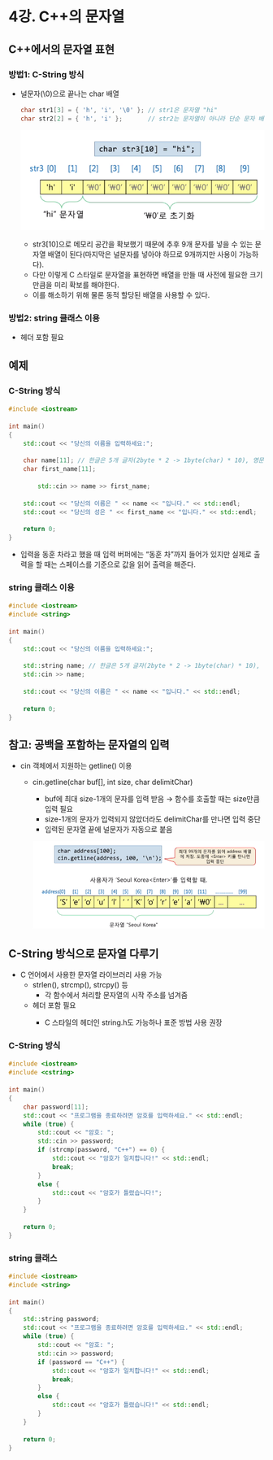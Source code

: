 # 4강. C++의 문자열

## C++에서의 문자열 표현

### 방법1: C-String 방식

- 널문자(\0)으로 끝나는 char 배열
    
    ```cpp
    char str1[3] = { 'h', 'i', '\0' }; // str1은 문자열 "hi"
    char str2[2] = { 'h', 'i' };       // str2는 문자열이 아니라 단순 문자 배열
    ```
    
    ![Untitled](/resources/%EC%82%AC%EB%9E%8C%EB%A7%8C%EC%9D%B4/ch.04/1.png)
    
    - str3[10]으로 메모리 공간을 확보했기 때문에 추후 9개 문자를 넣을 수 있는 문자열 배열이 된다(마지막은 널문자를 넣아야 하므로 9개까지만 사용이 가능하다).
    - 다만 이렇게 C 스타일로 문자열을 표현하면 배열을 만들 때 사전에 필요한 크기만큼을 미리 확보를 해야한다.
    - 이를 해소하기 위해 물론 동적 할당된 배열을 사용할 수 있다.

### 방법2: string 클래스 이용

- <string> 헤더 포함 필요

## 예제

### C-String 방식

```cpp
#include <iostream>

int main()
{
    std::cout << "당신의 이름을 입력하세요:";

    char name[11]; // 한글은 5개 글자(2byte * 2 -> 1byte(char) * 10), 영문은 10개까지
    char first_name[11];
    
		std::cin >> name >> first_name;

    std::cout << "당신의 이름은 " << name << "입니다." << std::endl;
    std::cout << "당신의 성은 " << first_name << "입니다." << std::endl;

    return 0;
}
```

- 입력을 동훈 차라고 했을 때 입력 버퍼에는 “동훈 차”까지 들어가 있지만 실제로 출력을 할 때는 스페이스를 기준으로 값을 읽어 출력을 해준다.

### string 클래스 이용

```cpp
#include <iostream>
#include <string>

int main()
{
    std::cout << "당신의 이름을 입력하세요:";

    std::string name; // 한글은 5개 글자(2byte * 2 -> 1byte(char) * 10), 영문은 10개까지
    std::cin >> name;

    std::cout << "당신의 이름은 " << name << "입니다." << std::endl;

    return 0;
}
```

## 참고: 공백을 포함하는 문자열의 입력

- cin 객체에서 지원하는 getline() 이용
    - cin.getline(char buf[], int size, char delimitChar)
        - buf에 최대 size-1개의 문자를 입력 받음 → 함수를 호출할 때는 size만큼 입력 필요
        - size-1개의 문자가 입력되지 않았더라도 delimitChar를 만나면 입력 중단
        - 입력된 문자열 끝에 널문자가 자동으로 붙음
        
        ![Untitled](/resources/%EC%82%AC%EB%9E%8C%EB%A7%8C%EC%9D%B4/ch.04/2.png)
        

## C-String 방식으로 문자열 다루기

- C 언어에서 사용한 문자열 라이브러리 사용 가능
    - strlen(), strcmp(), strcpy() 등
        - 각 함수에서 처리할 문자열의 시작 주소를 넘겨줌
    - <cstring> 헤더 포함 필요
        - C 스타일의 헤더인 string.h도 가능하나 표준 방법 사용 권장

### C-String 방식

```cpp
#include <iostream>
#include <cstring>

int main()
{
    char password[11];
    std::cout << "프로그램을 종료하려면 암호를 입력하세요." << std::endl;
    while (true) {
        std::cout << "암호: ";
        std::cin >> password;
        if (strcmp(password, "C++") == 0) {
            std::cout << "암호가 일치합니다!" << std::endl;
            break;
        }
        else {
            std::cout << "암호가 틀렸습니다!";
        } 
    }
    
    return 0;
}
```

### string 클래스
```cpp
#include <iostream>
#include <string>

int main()
{
    std::string password;
    std::cout << "프로그램을 종료하려면 암호를 입력하세요." << std::endl;
    while (true) {
        std::cout << "암호: ";
        std::cin >> password;
        if (password == "C++") {
            std::cout << "암호가 일치합니다!" << std::endl;
            break;
        }
        else {
            std::cout << "암호가 틀렸습니다!" << std::endl;
        } 
    }

    return 0;
}
```
